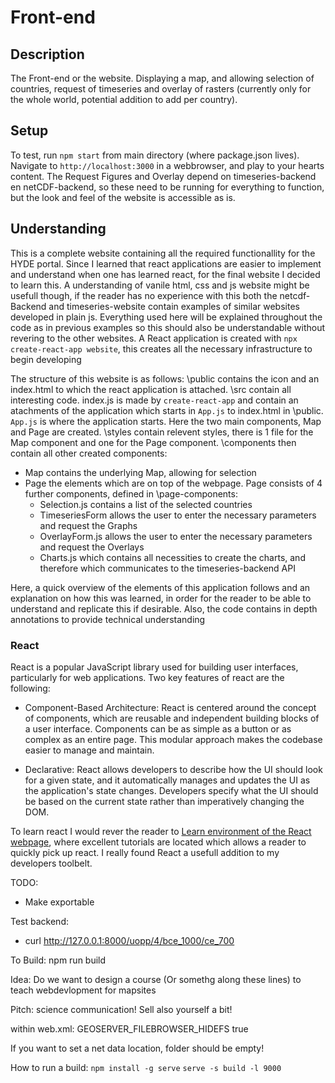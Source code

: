 # Front-end
## Description
The Front-end or the website. Displaying a map, and allowing selection of countries, request of timeseries and overlay of rasters (currently only for the whole world, potential addition to add per country).   

## Setup 
To test, run `npm start` from main directory (where package.json lives).
Navigate to `http://localhost:3000` in a webbrowser, and play to your hearts content. 
The Request Figures and Overlay depend on timeseries-backend en netCDF-backend, so these need to be running for everything to function, but the look and feel of the website is accessible as is.

## Understanding
This is a complete website containing all the required functionallity for the HYDE portal. Since I learned that react applications are easier to implement and understand when one has learned react, for the final website I decided to learn this. A understanding of vanile html, css and js website might be usefull though, if the reader has no experience with this both the netcdf-Backend and timeseries-website contain examples of similar websites developed in plain js. Everything used here will be explained throughout the code as in previous examples so this should also be understandable without revering to the other websites.
A React application is created with `npx create-react-app website`, this creates all the necessary infrastructure to begin developing

The structure of this website is as follows: 
\public contains the icon and an index.html to which the react application is attached. 
\src contain all interesting code. index.js is made by `create-react-app` and contain an atachments of the application which starts in `App.js` to index.html in \public.
`App.js` is where the application starts. Here the two main components, Map and Page are created. 
\styles contain relevent styles, there is 1 file for the Map component and one for the Page component.
\components then contain all other created components:
- Map contains the underlying Map, allowing for selection
- Page the elements which are on top of the webpage. Page consists of 4 further components, defined in \page-components:
    - Selection.js contains a list of the selected countries
    - TimeseriesForm allows the user to enter the necessary parameters and request the Graphs
    - OverlayForm.js allows the user to enter the necessary parameters and request the Overlays
    - Charts.js which contains all necessities to create the charts, and therefore which communicates to the timeseries-backend API

Here, a quick overview of the elements of this application follows and an explanation on how this was learned, in order for the reader to be able to understand and replicate this if desirable. Also, the code contains in depth annotations to provide technical understanding
### React
React is a popular JavaScript library used for building user interfaces, particularly for web applications. Two key features of react are the following: 
- Component-Based Architecture:
React is centered around the concept of components, which are reusable and independent building blocks of a user interface. Components can be as simple as a button or as complex as an entire page. This modular approach makes the codebase easier to manage and maintain.

- Declarative:
React allows developers to describe how the UI should look for a given state, and it automatically manages and updates the UI as the application's state changes. Developers specify what the UI should be based on the current state rather than imperatively changing the DOM.

To learn react I would rever the reader to [Learn environment of the React webpage](https://react.dev/learn), where excellent tutorials are located which allows a reader to quickly pick up react. I really found React a usefull addition to my developers toolbelt.

TODO: 
- Make exportable

Test backend:
- curl http://127.0.0.1:8000/uopp/4/bce_1000/ce_700

To Build:
npm run build

Idea: Do we want to design a course (Or somethg along these lines) to teach webdevlopment for mapsites

Pitch: 
science communication!
Sell also yourself a bit!

within web.xml:
<context-param>
  <param-name>GEOSERVER_FILEBROWSER_HIDEFS</param-name>
  <param-value>true</param-value>
</context-param>

If you want to set a net data location, folder should be empty!

How to run a build:
`npm install -g serve`
`serve -s build -l 9000`